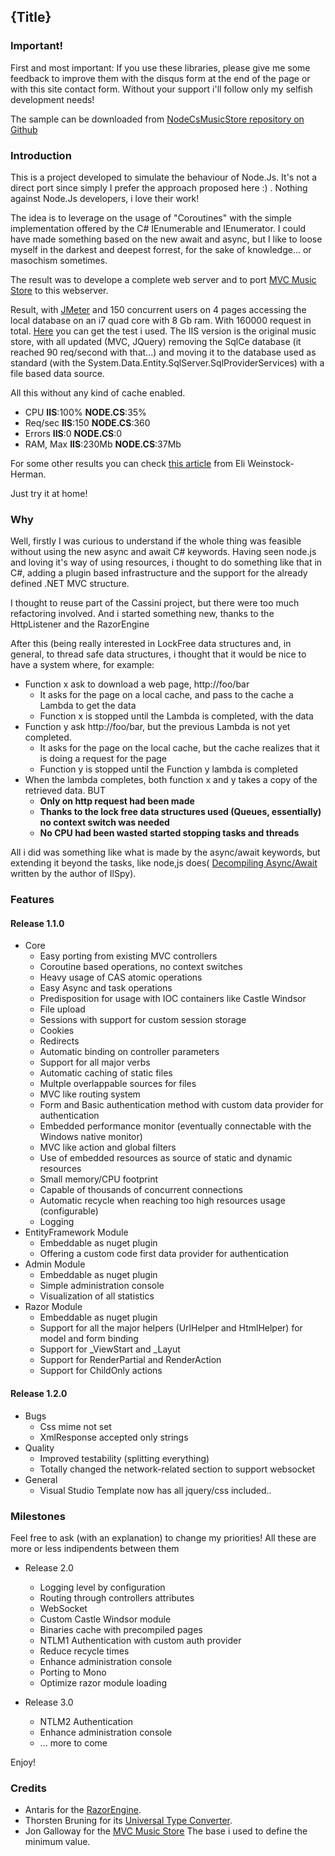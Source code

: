 ﻿<!--settings(
title=Node.Cs
description=Node.Js like C# implementation.
filters=children;includefile
children_required=installation;netdiffrences;architecture;usage/controllers;usage/attributes;usage/security;usage/settings;plugins/entityframework;plugins/razor;plugins/admin
)-->

<!--include(shared/breadcrumb.php)-->

## {Title}

### Important!

First and most important: If you use these libraries, please give me some feedback to improve them with the
disqus form at the end of the page or with this site contact form. Without your support i'll follow only my
selfish development needs!

The sample can be downloaded from [NodeCsMusicStore repository on Github](https://github.com/kendarorg/NodeCsMusicStore)

<!--include(shared/childrensmall.php)-->

### Introduction

This is a project developed to simulate the behaviour of Node.Js. It's not a direct port since simply I prefer
the approach proposed here :) . Nothing against Node.Js developers, i love their work!

The idea is to leverage on the usage of "Coroutines" with the simple implementation offered by the C# IEnumerable
and IEnumerator. I could have made something based on the new await and async, but I like to loose myself in the
darkest and deepest forrest, for the sake of knowledge... or masochism sometimes.

The result was to develope a complete web server and to port  [MVC Music Store](http://www.asp.net/mvc/tutorials/mvc-music-store)
to this webserver.

Result, with [JMeter](https://jmeter.apache.org/) and 150 concurrent users on 4 pages accessing the local database on an i7 quad core with 8 Gb ram.
With 160000 request in total. [Here]({This}Test_MusicStore.jmx) you can get the test i used. The IIS version is the original music store, with all
updated (MVC, JQuery) removing the SqlCe database (it reached 90 req/second with that...) and moving it to the database used as standard (with the
System.Data.Entity.SqlServer.SqlProviderServices) with a file based data source. 

All this without any kind of cache enabled.

* CPU __IIS__:100% __NODE.CS__:35%
* Req/sec __IIS__:150 __NODE.CS__:360
* Errors __IIS__:0 __NODE.CS__:0
* RAM, Max __IIS__:230Mb __NODE.CS__:37Mb

For some other results you can check [this article](http://blogs.lessthandot.com/index.php/webdev/serverprogramming/aspnet/upgrading-from-mvc3-to-mvc4/)
from Eli Weinstock-Herman.

Just try it at home!

### Why

Well, firstly I was curious to understand if the whole thing was feasible without using the new async and await
C# keywords. Having seen node.js and loving it's way of using resources, i thought to do something like that in
C#, adding a plugin based infrastructure and the support for the already defined .NET MVC structure.

I thought to reuse part of the Cassini project, but there were too much refactoring involved. And i started something
new, thanks to the HttpListener and the RazorEngine

After this (being really interested in LockFree data structures and, in general, to thread safe data structures,
i thought that it would be nice to have a system where, for example:

* Function x ask to download a web page, http://foo/bar
	* It asks for the page on a local cache, and pass to the cache a Lambda to get the data
	* Function x is stopped until the Lambda is completed, with the data
* Function y ask http://foo/bar, but the previous Lambda is not yet completed.
	* It asks for the page on the local cache, but the cache realizes that it is doing a request for the page
	* Function y is stopped until the Function y lambda is completed
* When the lambda completes, both function x and y takes a copy of the retrieved data. BUT
	* __Only on http request had been made__
	* __Thanks to the lock free data structures used (Queues, essentially) no context switch was needed__
	* __No CPU had been wasted started stopping tasks and threads__


All i did was something like what is made by the async/await keywords, but extending it beyond the tasks, like 
node,js does( [Decompiling Async/Await](http://community.sharpdevelop.net/blogs/danielgrunwald/archive/2012/04/16/decompiling-async-await.aspx)
written by the author of IlSpy).

### Features

#### Release 1.1.0

* Core
	* Easy porting from existing MVC controllers
	* Coroutine based operations, no context switches
	* Heavy usage of CAS atomic operations
	* Easy Async and task operations
	* Predisposition for usage with IOC containers like Castle Windsor
	* File upload
	* Sessions with support for custom session storage
	* Cookies
	* Redirects
	* Automatic binding on controller parameters
	* Support for all major verbs
	* Automatic caching of static files
	* Multple overlappable sources for files
	* MVC like routing system
	* Form and Basic authentication method with custom data provider for authentication
	* Embedded performance monitor (eventually connectable with the Windows native monitor)
	* MVC like action and global filters
	* Use of embedded resources as source of static and dynamic resources
	* Small memory/CPU footprint
	* Capable of thousands of concurrent connections
	* Automatic recycle when reaching too high resources usage (configurable)
	* Logging
* EntityFramework Module
	* Embeddable as nuget plugin
	* Offering a custom code first data provider for authentication
* Admin Module
	* Embeddable as nuget plugin
	* Simple administration console
	* Visualization of all statistics
* Razor Module
	* Embeddable as nuget plugin
	* Support for all the major helpers (UrlHelper and HtmlHelper) for model and form binding
	* Support for _ViewStart and _Layut
	* Support for RenderPartial and RenderAction
	* Support for ChildOnly actions

#### Release 1.2.0

* Bugs
	* Css mime not set
	* XmlResponse accepted only strings
* Quality
	* Improved testability (splitting everything)
	* Totally changed the network-related section to support websocket
* General
	* Visual Studio Template now has all jquery/css included..

### Milestones

Feel free to ask (with an explanation) to change my priorities! All these are more or less indipendents between them

* Release 2.0
	* Logging level by configuration
	* Routing through controllers attributes
	* WebSocket
	* Custom Castle Windsor module
	* Binaries cache with precompiled pages
	* NTLM1 Authentication with custom auth provider
	* Reduce recycle times
	* Enhance administration console
	* Porting to Mono
	* Optimize razor module loading

* Release 3.0
	* NTLM2 Authentication
	* Enhance administration console
	* ... more to come

Enjoy!

### Credits

* Antaris for the [RazorEngine](https://github.com/Antaris/RazorEngine).
* Thorsten Bruning for its [Universal Type Converter](http://www.codeproject.com/Articles/248440/Universal-Type-Converter).
* Jon Galloway for the [MVC Music Store](http://www.asp.net/mvc/tutorials/mvc-music-store) The base i used to define the minimum value.

<!--
extensibility/plugins;extensibility/controllersfactory;extensibility/pathproviders;extensibility/handlers
-->